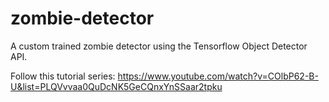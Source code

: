 # zombie-detector

A custom trained zombie detector using the Tensorflow Object Detector API.

Follow this tutorial series:
https://www.youtube.com/watch?v=COlbP62-B-U&list=PLQVvvaa0QuDcNK5GeCQnxYnSSaar2tpku
